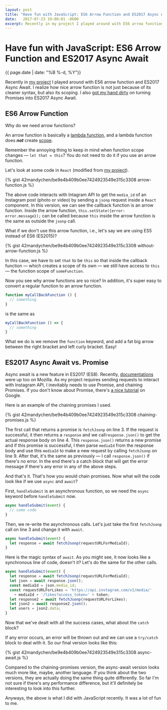 ```yaml
---
layout: post
title: "Have fun with JavaScript: ES6 Arrow Function and ES2017 Async Await"
date:   2017-07-23 19:00:01 -0600
excerpt: Recently in my project I played around with ES6 arrow function and ES2017 Async Await. I realize how nice arrow function is not just because of its cleaner syntax, but also its scoping. I also got my hand dirty on turning Promises into ES2017 Async Await.
---
```


# Have fun with JavaScript: ES6 Arrow Function and ES2017 Async Await

{{ page.date | date: "%B %-d, %Y"}}

Recently in [my project](https://github.com/42mandychen/giveawaypicker) I played around with ES6 arrow function and ES2017 Async Await. I realize how nice arrow function is not just because of its cleaner syntax, but also its scoping. I also [got my hand dirty](https://github.com/42mandychen/giveawaypicker/blob/master/src/components/InstagramForm/index.js) on turning Promises into ES2017 Async Await.

## ES6 Arrow Function

Why do we need arrow functions?

An arrow function is basically a [lambda function](https://en.wikipedia.org/wiki/Anonymous_function), and a lambda function does ***not*** create [scope](https://developer.mozilla.org/en/docs/Web/JavaScript/Closures).

Remember the annoying thing to keep in mind when function scope changes — `let that = this`? You do not need to do it if you use an arrow function.

Let's look at some code in `React` (modified from [my project](https://github.com/42mandychen/giveawaypicker)).

{% gist 42mandychen/be9e4b409b0ee7424923549e315c3308 arrow-function.js %}

The above code interacts with Intagram API to get the `media_id` of an Instagram post (photo or video) by sending a `jsonp` request inside a `React` component. In this version, we can see the callback function is an arrow function. Inside the arrow function, `this.setState({error: error.message});` can be called because `this` inside the arrow function is the same as outside the `jsonp` call.

What if we don't use this arrow function, i.e., let's say we are using ES5 instead of ES6 (ES2015)?

{% gist 42mandychen/be9e4b409b0ee7424923549e315c3308 without-arrow-function.js %}

In this case, we have to set `that` to be `this` so that inside the callback function — which creates a scope of its own — we still have access to `this` — the function scope of `someFunction`.

Now you see why arrow functions are so nice? In addition, it's super easy to convert a regular function to an arrow function.

```javascript
function myCallBackFunction () {
  // something
}
```

is the same as

```javascript
myCallBackFunction () => {
  // something
}
```

What we do is we remove the `function` keyword, and add a fat big arrow between the right bracket and left curly bracket. Easy!

## ES2017 Async Await vs. Promise

Async await is a new feature in ES2017 (ES8). Recently, [documentations](https://developer.mozilla.org/en-US/docs/Web/JavaScript/Reference/Statements/async_function) were up too on Mozilla. As my project requires sending requests to interact with Instagram API, I inevitably needs to use Promise, and chaining Promises. If you don't know about Promise, there's [a nice tutorial](https://developers.google.com/web/fundamentals/getting-started/primers/promises) on Google.

Here is an example of the chaining promises I used.

{% gist 42mandychen/be9e4b409b0ee7424923549e315c3308 chaining-promises.js %}

The first call that returns a promise is `fetchJsonp` on line 3. If the request is successful, it then returns a `response` and we call`response.json()` to get the actual response body on line 4. This `response.json()` returns a new promise and if this promise is successful, I then parse `mediaId` from the response body and use this `mediaId` to make a new request by calling `fetchJsonp` on line 9. After that, it's the same as previously — I call `response.json()` if there's no error. In the end there's a catch block that will get the error message if there's any error in any of the above steps.

And that's it. That's how you would chain promises. Now what will the code look like if we use `async` and `await`?

First, `handleSubmit` is an asynchronous function, so we need the `async` keyword before `handleSubmit` now.

```javascript
async handleSubmit(event) {
  // some code
}
```

Then, we re-write the asynchronous calls. Let's just take the first `fetchJsonp` call on line 3 and change it with `await`.

```javascript
async handleSubmit(event) {
  let response = await fetchJsonp(requestURLForMediaId);
}
```

Here is the magic syntax of  `await`. As you might see, it now looks like a synchronous line of code, doesn't it? Let's do the same for the other calls.

```javascript
async handleSubmit(event) {
  let response = await fetchJsonp(requestURLForMediaId);
  let json = await response.json();
  const mediaId = json.media_id;
  const requestURLForLikes = 'https://api.instagram.com/v1/media/'
    + mediaId + '/likes?access_token=' + token;
  let response2 = await fetchJsonp(requestURLForLikes);
  let json2 = await response2.json();
  let users = json2.data;
}
```

Now that we've dealt with all the success cases, what about the  `catch` block?

If any error occurs, an error will be thrown out and we can use a `try/catch` block to deal with it. So our final version looks like this:

{% gist 42mandychen/be9e4b409b0ee7424923549e315c3308 async-await.js %}

Compared to the chaining-promises version, the async-await version looks much more like, maybe, another language. If you think about the two versions, they are actually doing the same thing quite differently. So far I'm not sure if there's any performance difference, but it'll definitely be interesting to look into this further.

Anyways, the above is what I did with JavaScript recently. It was a lot of fun to me.
